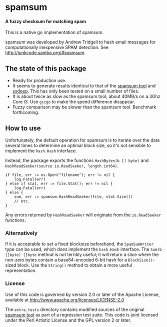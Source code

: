 spamsum
=======

#### A fuzzy checksum for matching spam ####

This is a native go implementation of spamsum.

spamsum was developed by Andrew Tridgell to hash email messages for computationally inexpensive SPAM detection. See <http://junkcode.samba.org/#spamsum>.

The state of this package
-------------------------

* Ready for production use.
* It seems to generate results identical to that of the [spamsum tool](https://junkcode.samba.org/ftp/unpacked/junkcode/spamsum/) and [ssdeep](http://ssdeep.sf.net).  This has only been tested on a small number of files.
* It is about twice as slow as the spamsum tool; about 40MB/s on a 3Ghz Core i3.  Use `gccgo` to make the speed difference disappear.
* Fuzzy comparison may be slower than the spamsum tool.  Benchmark forthcoming.

How to use
----------

Unfortunately, the default operation for spamsum is to iterate over the data several times to determine an optimal block size, so it's not sensible to implement the `hash.Hash` interface.

Instead, the package exports the functions `HashBytes(b [] byte)` and `HashReadSeeker(source io.ReadSeeker, length int64)`.

	if file, err := os.Open("filename"); err != nil {
		log.Fatal(err)
	} else if stat, err := file.Stat(); err != nil {
		log.Fatal(err)
	} else {
		sum, err := spamsum.HashReadSeeker(file, stat.Size())
		// etc.
	}

Any errors returned by `HashReadSeeker` will originate from the `io.ReadSeeker` functions.

### Alternatively ###

If it is acceptable to set a fixed blocksize beforehand, the `SpamSumWriter` type can be used, which _does_ implement the `hash.Hash` interface.  The `Sum(b []byte) []byte` method is not terribly useful; it will return a slice where the non-zero bytes contain a base64-encoded 6-bit hash for a `BlockSize()`-sized block. Use the `String()` method to obtain a more useful representation.

### License ###

Use of this code is governed by version 2.0 or later of the Apache
License, available at <http://www.apache.org/licenses/LICENSE-2.0>

The `extra_tests` directory contains modified sources of the original [spamsum tool](https://junkcode.samba.org/ftp/unpacked/junkcode/spamsum/) as part of a regression test suite.  This code is joint licensed under the Perl Artistic License and the GPL version 2 or later.
